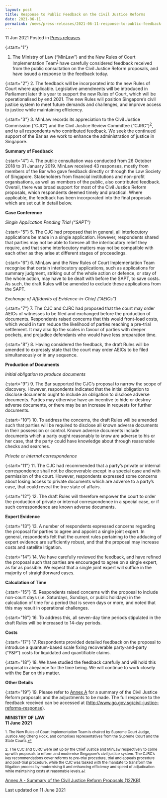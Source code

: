 ```yaml
---
layout: post
title: Response to Public Feedback on the Civil Justice Reforms 
date: 2021-06-11
permalink: /news/press-releases/2021-06-11-response-to-public-feedback-on-the-civil-justice-reforms/ 
---
```


11 Jun 2021 Posted in [Press releases](/news/press-releases)

{:start="1"}
1.	The Ministry of Law (“MinLaw”) and the New Rules of Court Implementation Team<sup><a href="#fn1" id="ref1">1</a></sup> have carefully considered feedback received from the public consultation on the Civil Justice Reform proposals, and have issued a response to the feedback today. 

{:start="2"}
2.	The feedback will be incorporated into the new Rules of Court where applicable. Legislative amendments will be introduced in Parliament later this year to support the new Rules of Court, which will be operationalised by end 2021. The new Rules will position Singapore’s civil justice system to meet future demands and challenges, and improve access to justice while maintaining efficiency. 

{:start="3"}
3.	MinLaw records its appreciation to the Civil Justice Commission (“CJC”) and the Civil Justice Review Committee (“CJRC”)<sup><a href="#fn2" id="ref2">2</a></sup>, and to all respondents who contributed feedback. We seek the continued support of the Bar as we work to enhance the administration of justice in Singapore.

**Summary of Feedback**

{:start="4"}
4.	The public consultation was conducted from 26 October 2018 to 31 January 2019. MinLaw received 43 responses, mostly from members of the Bar who gave feedback directly or through the Law Society of Singapore. Stakeholders from financial institutions and non-profit organisations, as well as members of the public, also contributed feedback. Overall, there was broad support for most of the Civil Justice Reform proposals, which respondents deemed timely and practical. Where applicable, the feedback has been incorporated into the final proposals which are set out in detail below. 

**Case Conference**

<i>Single Application Pending Trial (“SAPT”)</i>

{:start="5"}
5.	The CJC had proposed that in general, all interlocutory applications be made in a single application. However, respondents shared that parties may not be able to foresee all the interlocutory relief they require, and that some interlocutory matters may not be compatible with each other as they arise at different stages of proceedings. 

{:start="6"}
6.	MinLaw and the New Rules of Court Implementation Team recognise that certain interlocutory applications, such as applications for summary judgment, striking out of the whole action or defence, or stay of the whole action, may have to be dealt with before the SAPT, to save costs. As such, the draft Rules will be amended to exclude these applications from the SAPT.

<i>Exchange of Affidavits of Evidence-in-Chief (“AEICs”)</i>

{:start="7"}
7.	The CJC and CJRC had proposed that the court may order AEICs of witnesses to be filed and exchanged before the production of documents. Respondents raised concerns that this would front-load costs, which would in turn reduce the likelihood of parties reaching a pre-trial settlement. It may also tip the scales in favour of parties with deeper pockets, and prejudice defendants who would have less preparation time. 

{:start="8"}
8.	Having considered the feedback, the draft Rules will be amended to expressly state that the court may order AEICs to be filed simultaneously or in any sequence.

**Production of Documents** 

<i>Initial obligation to produce documents</i>

{:start="9"}
9.	The Bar supported the CJC’s proposal to narrow the scope of discovery. However, respondents indicated that the initial obligation to disclose documents ought to include an obligation to disclose adverse documents. Parties may otherwise have an incentive to hide or destroy adverse documents, or there may be an increase in requests for further documents. 

{:start="10"}
10.	To address the concerns, the draft Rules will be amended such that parties will be required to disclose all known adverse documents in their possession or control. Known adverse documents include documents which a party ought reasonably to know are adverse to his or her case, that the party could have knowledge about through reasonable checks and searches. 

<i>Private or internal correspondence</i>

{:start="11"}
11.	The CJC had recommended that a party’s private or internal correspondence shall not be discoverable except in a special case and with permission of the court. However, respondents expressed some concerns about losing access to private documents which are adverse to a party’s case, that could reveal the true state of affairs. 

{:start="12"}
12.	The draft Rules will therefore empower the court to order the production of private or internal correspondence in a special case, or if such correspondence are known adverse documents. 

**Expert Evidence**

{:start="13"}
13.	A number of respondents expressed concerns regarding the proposal for parties to agree and appoint a single joint expert. In general, respondents felt that the current rules pertaining to the adducing of expert evidence are sufficiently robust, and that the proposal may increase costs and satellite litigation. 

{:start="14"}
14.	We have carefully reviewed the feedback, and have refined the proposal such that parties are encouraged to agree on a single expert, as far as possible. We expect that a single joint expert will suffice in the majority of straightforward cases. 

**Calculation of Time**

{:start="15"}
15.	Respondents raised concerns with the proposal to include non-court days (i.e. Saturdays, Sundays, or public holidays) in the calculation of time for a period that is seven days or more, and noted that this may result in operational challenges. 

{:start="16"}
16.	To address this, all seven-day time periods stipulated in the draft Rules will be increased to 14-day periods.

**Costs**

{:start="17"}
17.	Respondents provided detailed feedback on the proposal to introduce a quantum-based scale fixing recoverable party-and-party (“P&P”) costs for liquidated and quantifiable claims. 

{:start="18"}
18.	We have studied the feedback carefully and will hold this proposal in abeyance for the time being. We will continue to work closely with the Bar on this matter.

**Other Details**

{:start="19"}
19.	Please refer to <u>Annex A</u> for a summary of the Civil Justice Reform proposals and the adjustments to be made. The full response to the feedback received can be accessed at (<a href="http://www.go.gov.sg/civil-justice-reforms-response" target="new">http://www.go.gov.sg/civil-justice-reforms-response</a>).

**MINISTRY OF LAW**<br>
**11 June 2021**

<p><sup id="fn1">1. The New Rules of Court Implementation Team is chaired by Supreme Court Judge, Justice Ang Cheng Hock, and comprises representatives from the Supreme Court and the State Courts.<a href="#ref1" title="Jump back to footnote 1 in the text.">↩</a></sup></p>
<p><sup id="fn2">2. The CJC and CJRC were set up by the Chief Justice and MinLaw respectively to come up with proposals to reform and modernise Singapore’s civil justice system. The CJRC’s key recommendations cover reforms to pre-trial procedure, trial and appeals procedure and post-trial procedure, while the CJC was tasked with the mandate to transform the litigation process by modernising it and enhancing efficiency and speed of adjudication while maintaining costs at reasonable levels.<a href="#ref2" title="Jump back to footnote 2 in the text.">↩</a></sup></p>

[Annex A - Summary of the Civil Justice Reform Proposals (127KB)](/files/news/press-releases/2021/02/CJR-AnnexA.pdf)<br>

<p class="right-side-updated">Last updated on 11 June 2021</p>

